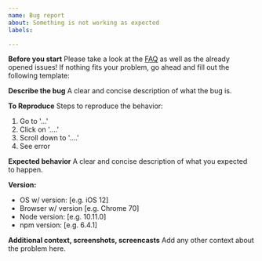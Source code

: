 ```yaml
---
name: Bug report
about: Something is not working as expected
labels: 

---
```


**Before you start**
Please take a look at the [FAQ](https://github.com/GoogleChromeLabs/squoosh/wiki/FAQ) as well as the already opened issues! If nothing fits your problem, go ahead and fill out the following template:

**Describe the bug**
A clear and concise description of what the bug is.

**To Reproduce**
Steps to reproduce the behavior:
1. Go to '...'
2. Click on '....'
3. Scroll down to '....'
4. See error

**Expected behavior**
A clear and concise description of what you expected to happen.

**Version:**
 - OS w/ version: [e.g. iOS 12]
 - Browser w/ version [e.g. Chrome 70]
 - Node version: [e.g. 10.11.0]
 - npm version: [e.g. 6.4.1]

**Additional context, screenshots, screencasts**
Add any other context about the problem here.
